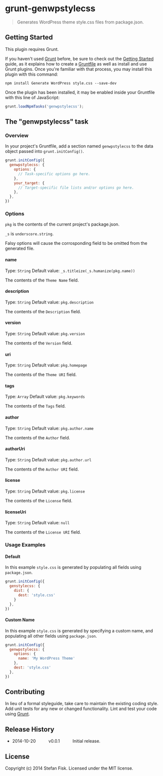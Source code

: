 # grunt-genwpstylecss

> Generates WordPress theme style.css files from package.json.

## Getting Started
This plugin requires Grunt.

If you haven't used [Grunt](http://gruntjs.com/) before, be sure to check out the [Getting Started](http://gruntjs.com/getting-started) guide, as it explains how to create a [Gruntfile](http://gruntjs.com/sample-gruntfile) as well as install and use Grunt plugins. Once you're familiar with that process, you may install this plugin with this command:

```shell
npm install Generate WordPress style.css --save-dev
```

Once the plugin has been installed, it may be enabled inside your Gruntfile with this line of JavaScript:

```js
grunt.loadNpmTasks('genwpstylecss');
```

## The "genwpstylecss" task

### Overview
In your project's Gruntfile, add a section named `genwpstylecss` to the data object passed into `grunt.initConfig()`.

```js
grunt.initConfig({
  genwpstylecss: {
    options: {
      // Task-specific options go here.
    },
    your_target: {
      // Target-specific file lists and/or options go here.
    },
  },
})
```

### Options

`pkg` is the contents of the current project's package.json.

`_s` is `underscore.string`.

Falsy options will cause the corrosponding field to be omitted from the generated file.

#### name
Type: `String`
Default value: `_s.titleize(_s.humanize(pkg.name))`

The contents of the `Theme Name` field.

#### description
Type: `String`
Default value: `pkg.description`

The contents of the `Description` field.

#### version
Type: `String`
Default value: `pkg.version`

The contents of the `Version` field.

#### uri
Type: `String`
Default value: `pkg.homepage`

The contents of the `Theme URI` field.

#### tags
Type: `Array`
Default value: `pkg.keywords`

The contents of the `Tags` field.

#### author
Type: `String`
Default value: `pkg.author.name`

The contents of the `Author` field.

#### authorUri
Type: `String`
Default value: `pkg.author.url`

The contents of the `Author URI` field.

#### license
Type: `String`
Default value: `pkg.license`

The contents of the `License` field.

#### licenseUri
Type: `String`
Default value: `null`

The contents of the `License URI` field.

### Usage Examples

#### Default
In this example `style.css` is generated by populating all fields using `package.json`.

```js
grunt.initConfig({
  genstylecss: {
    dist: {
      dest: 'style.css'
    }
  },
})
```

#### Custom Name
In this example `style.css` is generated by specifying a custom name, and populating all other fields using `package.json`.

```js
grunt.initConfig({
  genwpstylecss: {
    options: {
      name: 'My WordPress Theme'
    },
    dest: 'style.css'
  },
})
```

## Contributing
In lieu of a formal styleguide, take care to maintain the existing coding style. Add unit tests for any new or changed functionality. Lint and test your code using [Grunt](http://gruntjs.com/).

## Release History
* 2014-10-20   v0.0.1   Initial release.

## License
Copyright (c) 2014 Stefan Fisk. Licensed under the MIT license.
